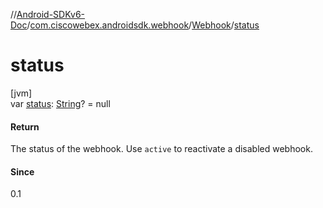 //[Android-SDKv6-Doc](../../../index.md)/[com.ciscowebex.androidsdk.webhook](../index.md)/[Webhook](index.md)/[status](status.md)

# status

[jvm]\
var [status](status.md): [String](https://kotlinlang.org/api/latest/jvm/stdlib/kotlin/-string/index.html)? = null

#### Return

The status of the webhook. Use <code>active</code> to reactivate a disabled webhook.

#### Since

0.1
